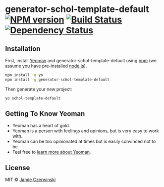 # generator-schol-template-default [![NPM version][npm-image]][npm-url] [![Build Status][travis-image]][travis-url] [![Dependency Status][daviddm-image]][daviddm-url]
> 

## Installation

First, install [Yeoman](http://yeoman.io) and generator-schol-template-default using [npm](https://www.npmjs.com/) (we assume you have pre-installed [node.js](https://nodejs.org/)).

```bash
npm install -g yo
npm install -g generator-schol-template-default
```

Then generate your new project:

```bash
yo schol-template-default
```

## Getting To Know Yeoman

 * Yeoman has a heart of gold.
 * Yeoman is a person with feelings and opinions, but is very easy to work with.
 * Yeoman can be too opinionated at times but is easily convinced not to be.
 * Feel free to [learn more about Yeoman](http://yeoman.io/).

## License

MIT © [Jamie Czerwinski]()


[npm-image]: https://badge.fury.io/js/generator-schol-template-default.svg
[npm-url]: https://npmjs.org/package/generator-schol-template-default
[travis-image]: https://travis-ci.org//generator-schol-template-default.svg?branch=master
[travis-url]: https://travis-ci.org//generator-schol-template-default
[daviddm-image]: https://david-dm.org//generator-schol-template-default.svg?theme=shields.io
[daviddm-url]: https://david-dm.org//generator-schol-template-default
